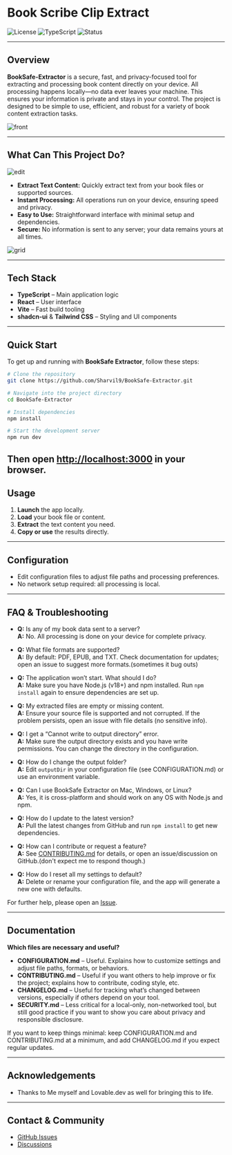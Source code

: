 
# Book Scribe Clip Extract

![License](https://img.shields.io/badge/license-MIT-blue.svg)
![TypeScript](https://img.shields.io/badge/built%20with-TypeScript-3178c6.svg)
![Status](https://img.shields.io/badge/status-active-brightgreen)

---

## Overview

**BookSafe-Extractor** is a secure, fast, and privacy-focused tool for extracting and processing book content directly on your device. All processing happens locally—no data ever leaves your machine. This ensures your information is private and stays in your control. The project is designed to be simple to use, efficient, and robust for a variety of book content extraction tasks.

![front](https://github.com/user-attachments/assets/d501362e-b5e8-43e0-a841-a699b88fd6cb)

---

## What Can This Project Do?

![edit](https://github.com/user-attachments/assets/7e7ca85c-7b44-4dd4-8488-27917bc2c0e8)

- **Extract Text Content:** Quickly extract text from your book files or supported sources.
- **Instant Processing:** All operations run on your device, ensuring speed and privacy.
- **Easy to Use:** Straightforward interface with minimal setup and dependencies.
- **Secure:** No information is sent to any server; your data remains yours at all times.

![grid](https://github.com/user-attachments/assets/bd835b85-48d7-4962-8f4b-0306a6f1d09b)

---

## Tech Stack

- **TypeScript** – Main application logic
- **React** – User interface
- **Vite** – Fast build tooling
- **shadcn-ui** & **Tailwind CSS** – Styling and UI components

---

## Quick Start

To get up and running with **BookSafe Extractor**, follow these steps:

```bash
# Clone the repository
git clone https://github.com/Sharvil9/BookSafe-Extractor.git

# Navigate into the project directory
cd BookSafe-Extractor

# Install dependencies
npm install

# Start the development server
npm run dev
```

Then open [http://localhost:3000](http://localhost:3000) in your browser.
---

## Usage

1. **Launch** the app locally.
2. **Load** your book file or content.
3. **Extract** the text content you need.
4. **Copy or use** the results directly.

---

## Configuration

- Edit configuration files to adjust file paths and processing preferences.
- No network setup required: all processing is local.

---

## FAQ & Troubleshooting

- **Q:** Is any of my book data sent to a server?  
  **A:** No. All processing is done on your device for complete privacy.

- **Q:** What file formats are supported?  
  **A:** By default: PDF, EPUB, and TXT. Check documentation for updates; open an issue to suggest more formats.(sometimes it bug outs)

- **Q:** The application won’t start. What should I do?  
  **A:** Make sure you have Node.js (v18+) and npm installed. Run `npm install` again to ensure dependencies are set up.

- **Q:** My extracted files are empty or missing content.  
  **A:** Ensure your source file is supported and not corrupted. If the problem persists, open an issue with file details (no sensitive info).

- **Q:** I get a “Cannot write to output directory” error.  
  **A:** Make sure the output directory exists and you have write permissions. You can change the directory in the configuration.

- **Q:** How do I change the output folder?  
  **A:** Edit `outputDir` in your configuration file (see CONFIGURATION.md) or use an environment variable.

- **Q:** Can I use BookSafe Extractor on Mac, Windows, or Linux?  
  **A:** Yes, it is cross-platform and should work on any OS with Node.js and npm.

- **Q:** How do I update to the latest version?  
  **A:** Pull the latest changes from GitHub and run `npm install` to get new dependencies.

- **Q:** How can I contribute or request a feature?  
  **A:** See [CONTRIBUTING.md](./CONTRIBUTING.md) for details, or open an issue/discussion on GitHub.(don't expect me to respond though.)

- **Q:** How do I reset all my settings to default?  
  **A:** Delete or rename your configuration file, and the app will generate a new one with defaults.

For further help, please open an [Issue](https://github.com/Sharvil9/BookSafe-Extractor/issues).

---

## Documentation

**Which files are necessary and useful?**

- **CONFIGURATION.md** – Useful. Explains how to customize settings and adjust file paths, formats, or behaviors.
- **CONTRIBUTING.md** – Useful if you want others to help improve or fix the project; explains how to contribute, coding style, etc.
- **CHANGELOG.md** – Useful for tracking what’s changed between versions, especially if others depend on your tool.
- **SECURITY.md** – Less critical for a local-only, non-networked tool, but still good practice if you want to show you care about privacy and responsible disclosure.

If you want to keep things minimal: keep CONFIGURATION.md and CONTRIBUTING.md at a minimum, and add CHANGELOG.md if you expect regular updates.

---

## Acknowledgements

- Thanks to Me myself and Lovable.dev as well for bringing this to life.

---

## Contact & Community

- [GitHub Issues](https://github.com/Sharvil9/BookSafe-Extractor/issues)
- [Discussions](https://github.com/Sharvil9/BookSafe-Extractor/discussions)
